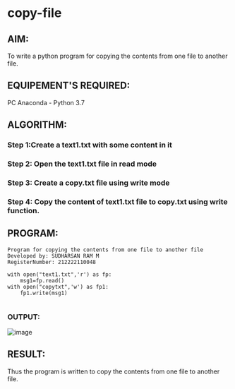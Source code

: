 # copy-file
## AIM:
To write a python program for copying the contents from one file to another file.
## EQUIPEMENT'S REQUIRED: 
PC
Anaconda - Python 3.7
## ALGORITHM: 
### Step 1:Create a text1.txt with some content in it

### Step 2: Open the text1.txt file in read mode
 
### Step 3: Create a copy.txt file using write mode

### Step 4:  Copy the content of text1.txt file to copy.txt using write function.
 
## PROGRAM:
```
Program for copying the contents from one file to another file
Developed by: SUDHARSAN RAM M 
RegisterNumber: 212222110048

with open("text1.txt",'r') as fp:
    msg1=fp.read()
with open("copytxt",'w') as fp1:
    fp1.write(msg1)
 
```

### OUTPUT:
![image](https://github.com/Udhayasankaran04/copy-file/assets/119393933/970095fd-c80d-4f39-ab5b-9797d6c36375)

## RESULT:
Thus the program is written to copy the contents from one file to another file.
